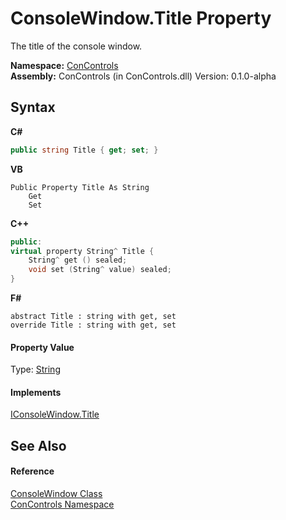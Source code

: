 # ConsoleWindow.Title Property 
 

The title of the console window.

**Namespace:**&nbsp;<a href="a4c6913a-7590-84ec-79ea-d303d13ccc28">ConControls</a><br />**Assembly:**&nbsp;ConControls (in ConControls.dll) Version: 0.1.0-alpha

## Syntax

**C#**<br />
``` C#
public string Title { get; set; }
```

**VB**<br />
``` VB
Public Property Title As String
	Get
	Set
```

**C++**<br />
``` C++
public:
virtual property String^ Title {
	String^ get () sealed;
	void set (String^ value) sealed;
}
```

**F#**<br />
``` F#
abstract Title : string with get, set
override Title : string with get, set
```


#### Property Value
Type: <a href="https://docs.microsoft.com/dotnet/api/system.string" target="_blank">String</a>

#### Implements
<a href="0ab6856e-172d-6816-0f8b-89dfadd6fcc2">IConsoleWindow.Title</a><br />

## See Also


#### Reference
<a href="b4bd6488-a19e-e25f-52b4-8df0ae66ee5c">ConsoleWindow Class</a><br /><a href="a4c6913a-7590-84ec-79ea-d303d13ccc28">ConControls Namespace</a><br />